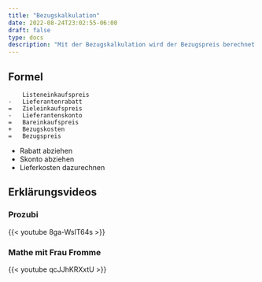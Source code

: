 ```yaml
---
title: "Bezugskalkulation"
date: 2022-08-24T23:02:55-06:00
draft: false
type: docs
description: "Mit der Bezugskalkulation wird der Bezugspreis berechnet. Dieser wird anhand einer Formel berechnet."
---
```


## Formel

        Listeneinkaufspreis
    -   Lieferantenrabatt
    =   Zieleinkaufspreis
    -   Lieferantenskonto
    =   Bareinkaufspreis
    +   Bezugskosten
    =   Bezugspreis

- Rabatt abziehen
- Skonto abziehen
- Lieferkosten dazurechnen

## Erklärungsvideos

### Prozubi

{{< youtube 8ga-WsIT64s >}}

### Mathe mit Frau Fromme

{{< youtube qcJJhKRXxtU >}}
